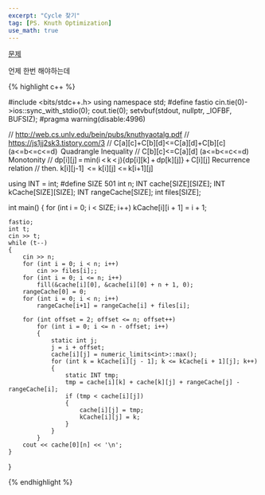 ```yaml
---
excerpt: "Cycle 찾기"
tag: [PS. Knuth Optimization]
use_math: true
---
```


[문제](https://www.acmicpc.net/submit/11066/40429781)

언제 한번 해야하는데

{% highlight c++ %}

#include <bits/stdc++.h>
using namespace std;
#define fastio cin.tie(0)->ios::sync_with_stdio(0); cout.tie(0); setvbuf(stdout, nullptr, _IOFBF, BUFSIZ);
#pragma warning(disable:4996)

// http://web.cs.unlv.edu/bein/pubs/knuthyaotalg.pdf
// https://js1jj2sk3.tistory.com/3
// C[a][c]+C[b][d]<=C[a][d]+C[b][c] (a<=b<=c<=d)        Quadrangle Inequality
// C[b][c]<=C[a][d] (a<=b<=c<=d)                       Monotonity
// dp[i][j] = min(i < k < j){dp[i][k] + dp[k][j]} + C[i][j]   Recurrence relation
// then.  k[i][j-1]  <= k[i][j] <= k[i+1][j]

using INT = int;
#define SIZE 501
int n;
INT cache[SIZE][SIZE];
INT kCache[SIZE][SIZE];
INT rangeCache[SIZE];
int files[SIZE];

int main()
{
	for (int i = 0; i < SIZE; i++)
		kCache[i][i + 1] = i + 1;

	fastio;
	int t;
	cin >> t;
	while (t--)
	{
		cin >> n;
		for (int i = 0; i < n; i++)
			cin >> files[i];;
		for (int i = 0; i <= n; i++)
			fill(&cache[i][0], &cache[i][0] + n + 1, 0);
		rangeCache[0] = 0;
		for (int i = 0; i < n; i++)
			rangeCache[i+1] = rangeCache[i] + files[i];
	
		for (int offset = 2; offset <= n; offset++)
			for (int i = 0; i <= n - offset; i++)
			{
				static int j;
				j = i + offset;
				cache[i][j] = numeric_limits<int>::max();
				for (int k = kCache[i][j - 1]; k <= kCache[i + 1][j]; k++)
				{
					static INT tmp;
					tmp = cache[i][k] + cache[k][j] + rangeCache[j] - rangeCache[i];
					if (tmp < cache[i][j])
					{
						cache[i][j] = tmp;
						kCache[i][j] = k;
					}
				}
			}
		cout << cache[0][n] << '\n';
	}
}

{% endhighlight %}

